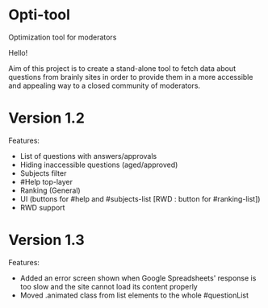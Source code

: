 # Opti-tool
Optimization tool for moderators

Hello! 


Aim of this project is to create a stand-alone tool to fetch data about questions from brainly sites in order to provide them in a more accessible and appealing way to a closed community of moderators. 

Version 1.2 
===============

Features: 
  - List of questions with answers/approvals
  - Hiding inaccessible questions (aged/approved)
  - Subjects filter 
  - #Help top-layer
  - Ranking (General)
  - UI (buttons for #help and #subjects-list [RWD : button for #ranking-list])
  - RWD support


Version 1.3
===============

Features: 
  - Added an error screen shown when Google Spreadsheets' response is too slow and the site cannot load its content properly
  - Moved .animated class from list elements to the whole #questionList
